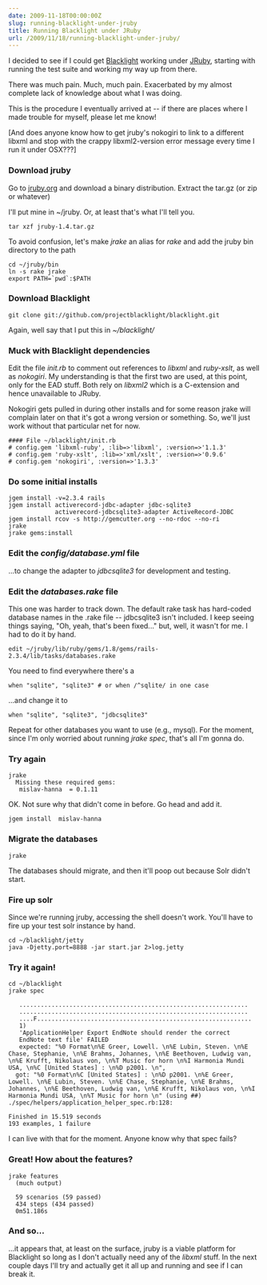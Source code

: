```yaml
---
date: 2009-11-18T00:00:00Z
slug: running-blacklight-under-jruby
title: Running Blacklight under JRuby
url: /2009/11/18/running-blacklight-under-jruby/
---
```


I decided to see if I could get [Blacklight](http://projectblacklight.org/) working under [JRuby](http://jruby.org/), starting with running the test suite and working my way up from there.

There was much pain. Much, much pain. Exacerbated by my almost complete
lack of knowledge about what I was doing.

This is the procedure I eventually arrived at -- if there are places where I made trouble for myself, please let me know!

[And does anyone know how to get jruby's nokogiri to link to a different
libxml and stop with the crappy libxml2-version error message every time I
run it under OSX???]

### Download jruby

Go to [jruby.org](http://jruby.org/) and download a binary distribution. Extract the tar.gz (or zip or whatever)

I'll put mine in ~/jruby. Or, at least that's what I'll tell you.

    tar xzf jruby-1.4.tar.gz

To avoid confusion, let's make _jrake_ an alias for _rake_ and add the jruby bin directory to the path

    cd ~/jruby/bin
    ln -s rake jrake
    export PATH=`pwd`:$PATH


### Download Blacklight

    git clone git://github.com/projectblacklight/blacklight.git

Again, well say that I put this in _~/blacklight/_

### Muck with Blacklight dependencies

Edit the file _init.rb_ to comment out references to _libxml_ and _ruby-xslt_,
as well as _nokogiri_. My understanding is that the first two are used, at this point, only for the EAD stuff. Both rely on _libxml2_ which is a C-extension and hence unavailable to JRuby.

Nokogiri gets pulled in during other installs and for some reason jrake will complain later on that it's got a wrong version or something. So, we'll just work without that particular net for now.

    #### File ~/blacklight/init.rb
    # config.gem 'libxml-ruby', :lib=>'libxml', :version=>'1.1.3'
    # config.gem 'ruby-xslt', :lib=>'xml/xslt', :version=>'0.9.6'
    # config.gem 'nokogiri', :version=>'1.3.3'

### Do some initial installs

    jgem install -v=2.3.4 rails
    jgem install activerecord-jdbc-adapter jdbc-sqlite3
                 activerecord-jdbcsqlite3-adapter ActiveRecord-JDBC
    jgem install rcov -s http://gemcutter.org --no-rdoc --no-ri
    jrake
    jrake gems:install

### Edit the _config/database.yml_ file

...to change the adapter to _jdbcsqlite3_ for development and testing.

### Edit the _databases.rake_ file

This one was harder to track down. The default rake task has hard-coded database names in the .rake file -- jdbcsqlite3 isn't included. I keep seeing things saying, "Oh, yeah, that's been fixed..." but, well, it wasn't for me. I had to do it by hand.

    edit ~/jruby/lib/ruby/gems/1.8/gems/rails-2.3.4/lib/tasks/databases.rake

You need to find everywhere there's a

    when "sqlite", "sqlite3" # or when /^sqlite/ in one case

...and change it to

    when "sqlite", "sqlite3", "jdbcsqlite3"

Repeat for other databases you want to use (e.g., mysql). For the moment, since I'm only worried about running _jrake spec_, that's all I'm gonna do.

### Try again

    jrake
      Missing these required gems:
       mislav-hanna  = 0.1.11

OK. Not sure why that didn't come in before. Go head and add it.

    jgem install  mislav-hanna

### Migrate the databases

    jrake

The databases should migrate, and then it'll poop out because Solr didn't start.

### Fire up solr

Since we're running jruby, accessing the shell doesn't work. You'll have to fire up your test solr instance by hand.

    cd ~/blacklight/jetty
    java -Djetty.port=8888 -jar start.jar 2>log.jetty

### Try it again!

    cd ~/blacklight
    jrake spec

       ................................................................
       ................................................................
       ....F............................................................
       1)
       'ApplicationHelper Export EndNote should render the correct
       EndNote text file' FAILED
       expected: "%0 Format\n%E Greer, Lowell. \n%E Lubin, Steven. \n%E Chase, Stephanie, \n%E Brahms, Johannes, \n%E Beethoven, Ludwig van, \n%E Krufft, Nikolaus von, \n%T Music for horn \n%I Harmonia Mundi USA, \n%C [United States] : \n%D p2001. \n",
      got: "%0 Format\n%C [United States] : \n%D p2001. \n%E Greer, Lowell. \n%E Lubin, Steven. \n%E Chase, Stephanie, \n%E Brahms, Johannes, \n%E Beethoven, Ludwig van, \n%E Krufft, Nikolaus von, \n%I Harmonia Mundi USA, \n%T Music for horn \n" (using ##)
    ./spec/helpers/application_helper_spec.rb:128:

    Finished in 15.519 seconds
    193 examples, 1 failure

I can live with that for the moment. Anyone know why that spec fails?

### Great! How about the features?

    jrake features
      (much output)

      59 scenarios (59 passed)
      434 steps (434 passed)
      0m51.186s

### And so...

...it appears that, at least on the surface, jruby is a viable platform for Blacklight so long as I don't actually need any of the _libxml_ stuff. In the next couple days I'll try and actually get it all up and running and see if I can break it.
